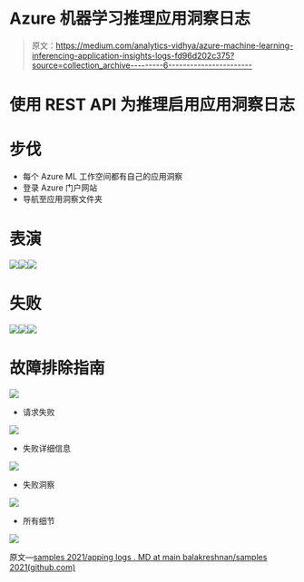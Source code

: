 # Azure 机器学习推理应用洞察日志

> 原文：<https://medium.com/analytics-vidhya/azure-machine-learning-inferencing-application-insights-logs-fd96d202c375?source=collection_archive---------6----------------------->

# 使用 REST API 为推理启用应用洞察日志

# 步伐

*   每个 Azure ML 工作空间都有自己的应用洞察
*   登录 Azure 门户网站
*   导航至应用洞察文件夹

# 表演

![](img/c5a24a9cc0ba37713187d71c2c06a68e.png)![](img/f1c85c4eadaa3ccfb2d9b509e1866ff3.png)![](img/699cdf2f1b3cfbdd268ff4ff9eb4c989.png)

# 失败

![](img/f048d85cbabec04c985501c61510744a.png)![](img/a033b20ef863f5d9adec9827eefdea02.png)![](img/0a47039eabce593e7773e26290ce2804.png)

# 故障排除指南

![](img/14be08c8bc58c2878aa9efe20a27a048.png)

*   请求失败

![](img/ec5f83d3f44270b27fe4855601b9889a.png)

*   失败详细信息

![](img/fbede9827bce60b80f7f87366aca4561.png)

*   失败洞察

![](img/7c9fc960b71774f2e077be6321ce0e78.png)

*   所有细节

![](img/1c572339eaf8f10ba109242445171f6b.png)

原文—[samples 2021/apping logs . MD at main balakreshnan/samples 2021(github.com)](https://github.com/balakreshnan/Samples2021/blob/main/AzureML/appinglogs.md)